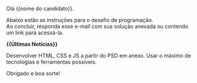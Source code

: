 Olá {{nome do candidato}}.

Abaixo estão as instruções para o desafio de programação.
<br>
Ao concluir, responda esse e-mail com sua solução anexada ou contendo um link para acessá-la.

**{{Últimas Notícias}}**

Desenvolver HTML, CSS e JS a partir do PSD em anexo.
Usar o máximo de tecnologias e ferramentas possiveis.

Obrigado e boa sorte!
